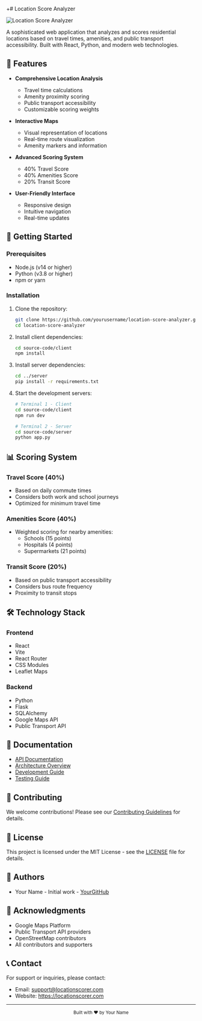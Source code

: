 +# Location Score Analyzer

![Location Score Analyzer](source-code/client/public/android-chrome-192x192.png)

A sophisticated web application that analyzes and scores residential locations based on travel times, amenities, and public transport accessibility. Built with React, Python, and modern web technologies.

## 🌟 Features

- **Comprehensive Location Analysis**
  - Travel time calculations
  - Amenity proximity scoring
  - Public transport accessibility
  - Customizable scoring weights

- **Interactive Maps**
  - Visual representation of locations
  - Real-time route visualization
  - Amenity markers and information

- **Advanced Scoring System**
  - 40% Travel Score
  - 40% Amenities Score
  - 20% Transit Score

- **User-Friendly Interface**
  - Responsive design
  - Intuitive navigation
  - Real-time updates

## 🚀 Getting Started

### Prerequisites

- Node.js (v14 or higher)
- Python (v3.8 or higher)
- npm or yarn

### Installation

1. Clone the repository:
   ```bash
   git clone https://github.com/yourusername/location-score-analyzer.git
   cd location-score-analyzer
   ```

2. Install client dependencies:
   ```bash
   cd source-code/client
   npm install
   ```

3. Install server dependencies:
   ```bash
   cd ../server
   pip install -r requirements.txt
   ```

4. Start the development servers:
   ```bash
   # Terminal 1 - Client
   cd source-code/client
   npm run dev

   # Terminal 2 - Server
   cd source-code/server
   python app.py
   ```

## 📊 Scoring System

### Travel Score (40%)
- Based on daily commute times
- Considers both work and school journeys
- Optimized for minimum travel time

### Amenities Score (40%)
- Weighted scoring for nearby amenities:
  - Schools (15 points)
  - Hospitals (4 points)
  - Supermarkets (21 points)

### Transit Score (20%)
- Based on public transport accessibility
- Considers bus route frequency
- Proximity to transit stops

## 🛠️ Technology Stack

### Frontend
- React
- Vite
- React Router
- CSS Modules
- Leaflet Maps

### Backend
- Python
- Flask
- SQLAlchemy
- Google Maps API
- Public Transport API

## 📝 Documentation

- [API Documentation](docs/API.md)
- [Architecture Overview](docs/ARCHITECTURE.md)
- [Development Guide](docs/DEVELOPMENT.md)
- [Testing Guide](docs/TESTING.md)

## 🤝 Contributing

We welcome contributions! Please see our [Contributing Guidelines](CONTRIBUTING.md) for details.

## 📄 License

This project is licensed under the MIT License - see the [LICENSE](LICENSE) file for details.

## 👥 Authors

- Your Name - Initial work - [YourGitHub](https://github.com/yourusername)

## 🙏 Acknowledgments

- Google Maps Platform
- Public Transport API providers
- OpenStreetMap contributors
- All contributors and supporters

## 📞 Contact

For support or inquiries, please contact:
- Email: support@locationscorer.com
- Website: https://locationscorer.com

---

<div align="center">
  <sub>Built with ❤️ by Your Name</sub>
</div>